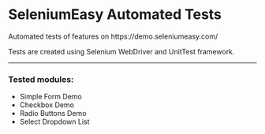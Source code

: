 <h1>SeleniumEasy Automated Tests</h1>
<p>Automated tests of features on https://demo.seleniumeasy.com/</p>
<p>Tests are created using Selenium WebDriver and UnitTest framework.</p>
<hr>
<h3>Tested modules:</h3>
<ul>
  <li>Simple Form Demo</li>
  <li>Checkbox Demo</li> 
  <li>Radio Buttons Demo</li> 
  <li>Select Dropdown List</li>
</ul>
